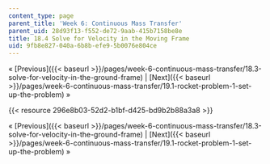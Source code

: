 ```yaml
---
content_type: page
parent_title: 'Week 6: Continuous Mass Transfer'
parent_uid: 28d93f13-f552-de72-9aab-415b7158be8e
title: 18.4 Solve for Velocity in the Moving Frame
uid: 9fb8e827-040a-6b8b-efe9-5b0076e804ce
---
```


« [Previous]({{< baseurl >}}/pages/week-6-continuous-mass-transfer/18.3-solve-for-velocity-in-the-ground-frame) | [Next]({{< baseurl >}}/pages/week-6-continuous-mass-transfer/19.1-rocket-problem-1-set-up-the-problem) »

{{< resource 296e8b03-52d2-b1bf-d425-bd9b2b88a3a8 >}}

« [Previous]({{< baseurl >}}/pages/week-6-continuous-mass-transfer/18.3-solve-for-velocity-in-the-ground-frame) | [Next]({{< baseurl >}}/pages/week-6-continuous-mass-transfer/19.1-rocket-problem-1-set-up-the-problem) »